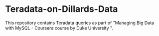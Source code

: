 # Teradata-on-Dillards-Data

This repository contains Teradata queries as part of "Managing Big Data with MySQL - Coursera course by Duke University ".
